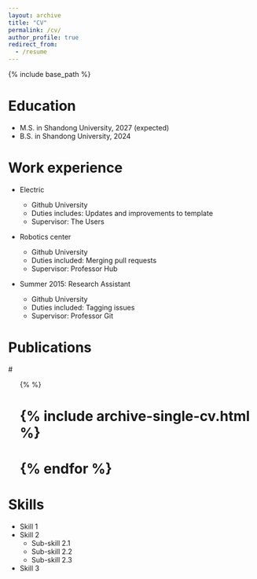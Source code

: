 ```yaml
---
layout: archive
title: "CV"
permalink: /cv/
author_profile: true
redirect_from:
  - /resume
---
```


{% include base_path %}

Education
======
* M.S. in Shandong University, 2027 (expected)
* B.S. in Shandong University, 2024

Work experience
======
* Electric
  * Github University
  * Duties includes: Updates and improvements to template
  * Supervisor: The Users

* Robotics center
  * Github University
  * Duties included: Merging pull requests
  * Supervisor: Professor Hub

* Summer 2015: Research Assistant
  * Github University
  * Duties included: Tagging issues
  * Supervisor: Professor Git
  

Publications
======
  #<ul>{%  %}
  #  {% include archive-single-cv.html %}
 # {% endfor %}</ul>
  

Skills
======
* Skill 1
* Skill 2
  * Sub-skill 2.1
  * Sub-skill 2.2
  * Sub-skill 2.3
* Skill 3

